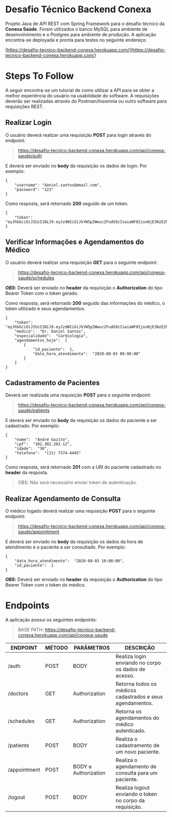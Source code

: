 # Desafio Técnico Backend Conexa

Projeto Java de API REST com Spring Framework para o desafio técnico da **Conexa Saúde**.
Foram utilizados o banco MySQL para ambiente de desenvolvimento e o Postgres para ambiente de produção.
A aplicação encontra-se deployada e pronta para testes no seguinte endereço:

[https://desafio-tecnico-backend-conexa.herokuapp.com/](https://desafio-tecnico-backend-conexa.herokuapp.com/)

# Steps To Follow

A seguir encontra-se um tutorial de como utilizar a API para se obter a melhor experiência do usuário na usabilidade do software.
A requisições deverão ser realizadas através do Postman/Insomnia ou outro software para requisições REST.

## Realizar Login

O usuário deverá realizar uma requisição **POST** para login através do endpoint:

> https://desafio-tecnico-backend-conexa.herokuapp.com/api/conexa-saude/auth

E deverá ser enviado no **body** da requisição os dados de login. Por exemplo:

    {
	    "username": "daniel.santos@email.com",
	    "password": "123"
    }

Como resposta, será retornado **200** seguido de um token.

    {
	    "token":  "eyJhbGciOiJIUzI1NiJ9.eyJzdWIiOiJkYW5pZWwuc2FudG9zIiwiaWF0IjoxNjE3NzE2NDI0LCJleHAiOjE2MTc3MzQ0MjR9.2CqN6qn9uY3BvqXjYQ7Ok1H9NPrKfhTLIayeX4LCoBM"
    }

## Verificar Informações e Agendamentos do Médico

O usuário deverá realizar uma requisição **GET** para o seguinte endpoint:

> https://desafio-tecnico-backend-conexa.herokuapp.com/api/conexa-saude/schedules

***OBS*:** Deverá ser enviado no **header** da requisição o **Authorization** do tipo Bearer Token com o token gerado.

Como resposta, será retornado **200** seguido das informações do médico, o token utilizado e seus agendamentos.

    {
		"token":  "eyJhbGciOiJIUzI1NiJ9.eyJzdWIiOiJkYW5pZWwuc2FudG9zIiwiaWF0IjoxNjE3NzE2NjEyLCJleHAiOjE2MTc3MzQ2MTJ9.S87lsg07kGlxZ86EjvFDr0Wi2blbyLnvT93lOWs02do",
		"medico":  "Dr. Daniel Santos",
		"especialidade":  "Cardiologia",
		"agendamentos_hoje":  [
			{
				"id_paciente":  1,
				"data_hora_atendimento":  "2020-08-03 09:00:00"
			}
		]
    }

## Cadastramento de Pacientes

Deverá ser realizada uma requisição **POST** para o seguinte endpoint:

> https://desafio-tecnico-backend-conexa.herokuapp.com/api/conexa-saude/patients

E deverá ser enviado no **body** da requisição os dados do paciente a ser cadastrado. Por exemplo:

    {
		"nome":  "André Gazito",
		"cpf":  "302.302.201-12",
		"idade":  "30",
		"telefone":  "(21) 7374-4445"
    }

Como resposta, será retornado **201** com a URI do paciente cadastrado no **header** da resposta.

> OBS: Não será necessário enviar token de autenticação.

## Realizar Agendamento de Consulta

O médico logado deverá realizar uma requisição **POST** para o seguinte endpoint:

> https://desafio-tecnico-backend-conexa.herokuapp.com/api/conexa-saude/appointment

E deverá ser enviado no **body** da requisição os dados da hora de atendimento e o paciente a ser consultado. Por exemplo:

    {
		"data_hora_atendimento":  "2020-08-03 10:00:00",
		"id_paciente":  1
    }

***OBS*:** Deverá ser enviado no **header** da requisição o **Authorization** do tipo Bearer Token com o token do médico.

# Endpoints

A aplicação possui os seguintes endpoints:

> BASE PATH: https://desafio-tecnico-backend-conexa.herokuapp.com/api/conexa-saude

| ENDPOINT | MÉTODO | PARÂMETROS | DESCRIÇÃO
|--|--|--|--|
| /auth | POST | BODY | Realiza login enviando no corpo os dados de acesso.
| /doctors | GET | Authorization | Retorna todos os médicos cadastrados e seus agendamentos.
| /schedules | GET | Authorization | Retorna os agendamentos do médico autenticado.
| /patients | POST | BODY | Realiza o cadastramento de um novo paciente.
| /appointment | POST | BODY e Authorization | Realiza o agendamento de consulta para um paciente.
| /logout | POST | BODY | Realiza logout enviando o token no corpo da requisição.
